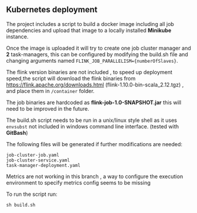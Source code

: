 ## Kubernetes deployment

The project includes a script to build a docker image including all job dependencies and upload that image to a locally installed **Minikube** instance.

Once the image is uploaded it will try to create one job cluster manager and **2** task-managers, this can be configured by modifying the build.sh file and changing arguments named
`FLINK_JOB_PARALLELISM={numberOfSlaves}`.

The flink version binaries are not included ,  to speed up deployment speed,the script will download the flink binaries from
https://flink.apache.org/downloads.html (flink-1.10.0-bin-scala_2.12.tgz) , and place them in `/container` folder.

The job binaries are hardcoded as **flink-job-1.0-SNAPSHOT.jar** this will need to be improved in the future.

The build.sh script needs to be run in a unix/linux style shell as it uses `envsubst` not included in windows command line interface. (tested with **GitBash**)

The following files will be generated if further modifications are needed:

```
job-cluster-job.yaml
job-cluster-service.yaml
task-manager-deployment.yaml
```

Metrics are not working in this branch , a way to configure the execution environment to specify metrics config seems to be missing

To run the script run:

```
sh build.sh
```